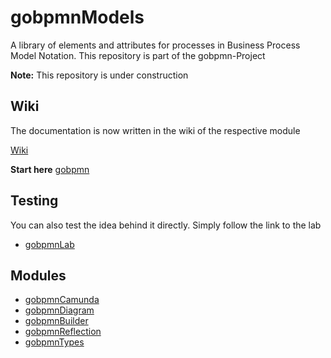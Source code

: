 # gobpmnModels

A library of elements and attributes for processes in Business Process Model Notation. This repository is part of the gobpmn-Project

**Note:** This repository is under construction

## Wiki

The documentation is now written in the wiki of the respective module

[Wiki](https://github.com/deemount/gobpmnModels/wiki)

**Start here** [gobpmn](https://github.com/deemount/gobpmn)

## Testing

You can also test the idea behind it directly. Simply follow the link to the lab

+ [gobpmnLab](https://github.com/deemount/gobpmnLab)

## Modules

+ [gobpmnCamunda](https://github.com/deemount/gobpmnCamunda)
+ [gobpmnDiagram](https://github.com/deemount/gobpmnDiagram)
+ [gobpmnBuilder](https://github.com/deemount/gobpmnBuilder)
+ [gobpmnReflection](https://github.com/deemount/gobpmnReflection)
+ [gobpmnTypes](https://github.com/deemount/gobpmnTypes)
